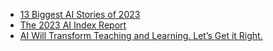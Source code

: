 - [13 Biggest AI Stories of 2023](https://hai.stanford.edu/news/13-biggest-ai-stories-2023)
- [The 2023 AI Index Report](https://aiindex.stanford.edu/report/)
- [AI Will Transform Teaching and Learning. Let’s Get it Right.](https://hai.stanford.edu/news/ai-will-transform-teaching-and-learning-lets-get-it-right)
